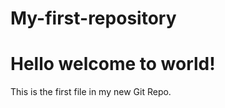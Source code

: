 # My-first-repository
<html>
<head>
<title>Hello World!</title>
</head>
<body>

<h1>Hello welcome to world!</h1>
<p>This is the first file in my new Git Repo.</p>

</body>
</html>
